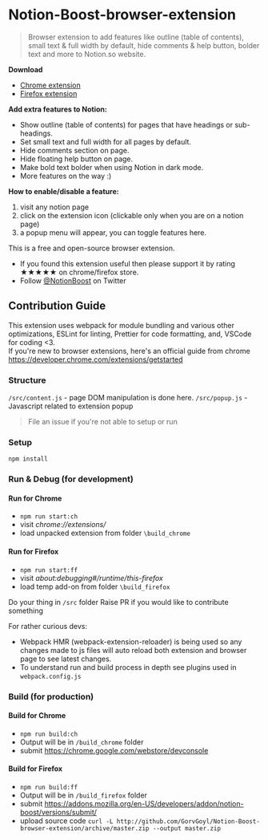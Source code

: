 # Notion-Boost-browser-extension

> Browser extension to add features like outline (table of contents), small text & full width by default, hide comments & help button, bolder text and more to Notion.so website.

**Download**

- [Chrome extension](https://chrome.google.com/webstore/detail/notion-boost/eciepnnimnjaojlkcpdpcgbfkpcagahd)
- [Firefox extension](https://addons.mozilla.org/en-US/firefox/addon/notion-boost/)

**Add extra features to Notion:**

- Show outline (table of contents) for pages that have headings or sub-headings.
- Set small text and full width for all pages by default.
- Hide comments section on page.
- Hide floating help button on page.
- Make bold text bolder when using Notion in dark mode.
- More features on the way :)

**How to enable/disable a feature:**

1. visit any notion page
2. click on the extension icon (clickable only when you are on a notion page)
3. a popup menu will appear, you can toggle features here.

This is a free and open-source browser extension.

- If you found this extension useful then please support it by rating ★★★★★ on chrome/firefox store.
- Follow [@NotionBoost](https://twitter.com/notionboost) on Twitter

## Contribution Guide

This extension uses webpack for module bundling and various other optimizations, ESLint for linting, Prettier for code formatting, and, VSCode for coding <3.  
If you're new to browser extensions, here's an official guide from chrome https://developer.chrome.com/extensions/getstarted

### Structure

`/src/content.js` - page DOM manipulation is done here.
`/src/popup.js` - Javascript related to extension popup

> File an issue if you're not able to setup or run

### Setup

`npm install`

### Run & Debug (for development)

#### Run for Chrome

- `npm run start:ch`
- visit _chrome://extensions/_
- load unpacked extension from folder `\build_chrome`

#### Run for Firefox

- `npm run start:ff`
- visit _about:debugging#/runtime/this-firefox_
- load temp add-on from folder `\build_firefox`

Do your thing in `/src` folder
Raise PR if you would like to contribute something

For rather curious devs:

- Webpack HMR (webpack-extension-reloader) is being used so any changes made to js files will auto reload both extension and browser page to see latest changes.
- To understand run and build process in depth see plugins used in `webpack.config.js`

### Build (for production)

#### Build for Chrome

- `npm run build:ch`
- Output will be in `/build_chrome` folder
- submit https://chrome.google.com/webstore/devconsole

#### Build for Firefox

- `npm run build:ff`
- Output will be in `/build_firefox` folder
- submit https://addons.mozilla.org/en-US/developers/addon/notion-boost/versions/submit/
- upload source code `curl -L http://github.com/GorvGoyl/Notion-Boost-browser-extension/archive/master.zip --output master.zip`
